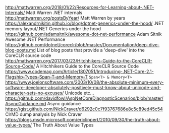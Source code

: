 http://mattwarren.org/2018/01/22/Resources-for-Learning-about-.NET-Internals/ Matt Warren .NET internals  
http://mattwarren.org/postsByYear/ Matt Warren by years  
https://alexandrnikitin.github.io/blog/dotnet-generics-under-the-hood/  .NET memory layout/.NET Generics under the hood  
https://github.com/adamsitnik/awesome-dot-net-performance Adam Sitnik Awesome .NET Performance  
https://github.com/dotnet/coreclr/blob/master/Documentation/deep-dive-blog-posts.md List of blog posts that provide a 'deep-dive' into the CoreCLR source code  
http://mattwarren.org/2017/03/23/Hitchhikers-Guide-to-the-CoreCLR-Source-Code/ A Hitchhikers Guide to the CoreCLR Source Code  
https://www.codemag.com/Article/1807051/Introducing-.NET-Core-2.1-Flagship-Types-Span-T-and-Memory-T `Span<T> & Memory<T>`   
https://www.joelonsoftware.com/2003/10/08/the-absolute-minimum-every-software-developer-absolutely-positively-must-know-about-unicode-and-character-sets-no-excuses/ Unicode etc...  
https://github.com/davidfowl/AspNetCoreDiagnosticScenarios/blob/master/AsyncGuidance.md Async guidance  
https://gist.github.com/NickCraver/d6292c0c7f93767686e8c5c89ed45c54 ClrMD dump analysis by Nick Craver  
https://blogs.msdn.microsoft.com/ericlippert/2010/09/30/the-truth-about-value-types/  The Truth About Value Types  
